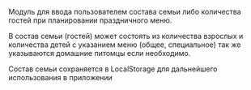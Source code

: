 Модуль для ввода пользователем состава семьи либо количества гостей при планировании праздничного меню.

В состав семьи (гостей) может состоять из количества взрослых и количества детей с указанием меню (общее, специальное)
так же указываются домашние питомцы если необходимо.

Состав семьи сохраняется в LocalStorage для дальнейшего использования в приложении 